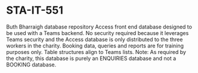 # STA-IT-551
Buth Bharraigh database repository
Access front end database designed to be used with a Teams backend.  No security required because it leverages Teams security and the Access database is only distributed to the three workers in the charity.  Booking data, queries and reports are for training purposes only.  Table structures align to Teams lists.
Note:  As required by the charity, this database is purely an ENQUIRIES database and not a BOOKING database.
